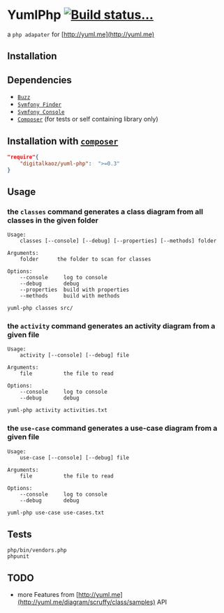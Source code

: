 YumlPhp [![Build status...](https://secure.travis-ci.org/digitalkaoz/yuml-php.png)](http://travis-ci.org/digitalkaoz/yuml-php)
=======

a `php adapater` for [http://yuml.me](http://yuml.me)

Installation
------------

## Dependencies

* [`Buzz`](https://github.com/kriswallsmith/Buzz)
* [`Symfony Finder`](https://github.com/symfony/Finder)
* [`Symfony Console`](https://github.com/symfony/Console)
* [`Composer`](https://github.com/composer/composer.git) (for tests or self containing library only)

## Installation with [`composer`](https://github.com/composer/composer.git)

``` json
"require"{
    "digitalkaoz/yuml-php":  ">=0.3"
}
```

Usage
-----

### the `classes` command generates a class diagram from all classes in the given folder

    Usage:
        classes [--console] [--debug] [--properties] [--methods] folder

    Arguments:
        folder      the folder to scan for classes

    Options:
        --console     log to console
        --debug       debug
        --properties  build with properties
        --methods     build with methods


```sh
yuml-php classes src/
```

### the `activity` command generates an activity diagram from a given file

    Usage:
        activity [--console] [--debug] file

    Arguments:
        file          the file to read

    Options:
        --console     log to console
        --debug       debug


```sh
yuml-php activity activities.txt
```

### the `use-case` command generates a use-case diagram from a given file

    Usage:
        use-case [--console] [--debug] file

    Arguments:
        file          the file to read

    Options:
        --console     log to console
        --debug       debug


```sh
yuml-php use-case use-cases.txt
```


Tests
-----

    php/bin/vendors.php
    phpunit

TODO
----

* more Features from [http://yuml.me](http://yuml.me/diagram/scruffy/class/samples) API